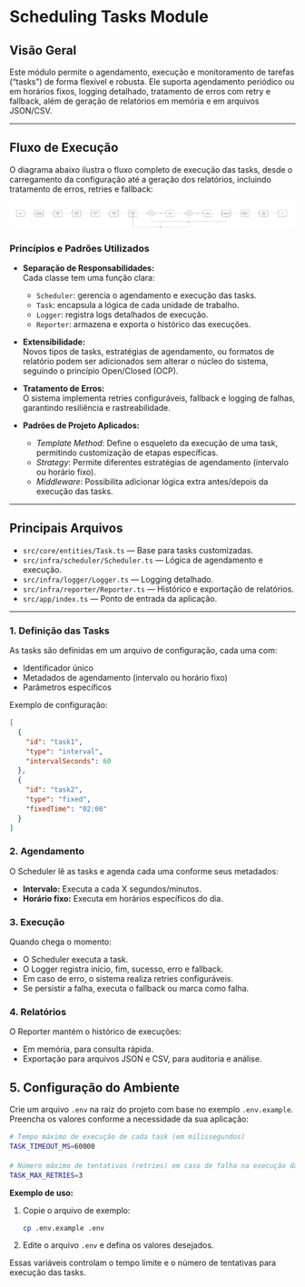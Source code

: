 # Scheduling Tasks Module

## Visão Geral

Este módulo permite o agendamento, execução e monitoramento de tarefas (“tasks”) de forma flexível e robusta. Ele suporta agendamento periódico ou em horários fixos, logging detalhado, tratamento de erros com retry e fallback, além de geração de relatórios em memória e em arquivos JSON/CSV.

---

## Fluxo de Execução

O diagrama abaixo ilustra o fluxo completo de execução das tasks, desde o carregamento da configuração até a geração dos relatórios, incluindo tratamento de erros, retries e fallback:

![Fluxo de Execução](./fluxo-de-execucao.png)


### Princípios e Padrões Utilizados

- **Separação de Responsabilidades:**  
  Cada classe tem uma função clara:  
  - `Scheduler`: gerencia o agendamento e execução das tasks.  
  - `Task`: encapsula a lógica de cada unidade de trabalho.  
  - `Logger`: registra logs detalhados de execução.  
  - `Reporter`: armazena e exporta o histórico das execuções.

- **Extensibilidade:**  
  Novos tipos de tasks, estratégias de agendamento, ou formatos de relatório podem ser adicionados sem alterar o núcleo do sistema, seguindo o princípio Open/Closed (OCP).

- **Tratamento de Erros:**  
  O sistema implementa retries configuráveis, fallback e logging de falhas, garantindo resiliência e rastreabilidade.

- **Padrões de Projeto Aplicados:**  
  - *Template Method*: Define o esqueleto da execução de uma task, permitindo customização de etapas específicas.
  - *Strategy*: Permite diferentes estratégias de agendamento (intervalo ou horário fixo).
  - *Middleware*: Possibilita adicionar lógica extra antes/depois da execução das tasks.

---

## Principais Arquivos

- `src/core/entities/Task.ts` — Base para tasks customizadas.
- `src/infra/scheduler/Scheduler.ts` — Lógica de agendamento e execução.
- `src/infra/logger/Logger.ts` — Logging detalhado.
- `src/infra/reporter/Reporter.ts` — Histórico e exportação de relatórios.
- `src/app/index.ts` — Ponto de entrada da aplicação.

---

### 1. Definição das Tasks

As tasks são definidas em um arquivo de configuração, cada uma com:

- Identificador único
- Metadados de agendamento (intervalo ou horário fixo)
- Parâmetros específicos

Exemplo de configuração:

```json
[
  {
    "id": "task1",
    "type": "interval",
    "intervalSeconds": 60
  },
  {
    "id": "task2",
    "type": "fixed",
    "fixedTime": "02:00"
  }
]
```

### 2. Agendamento

O Scheduler lê as tasks e agenda cada uma conforme seus metadados:

- **Intervalo:** Executa a cada X segundos/minutos.
- **Horário fixo:** Executa em horários específicos do dia.

### 3. Execução

Quando chega o momento:

- O Scheduler executa a task.
- O Logger registra início, fim, sucesso, erro e fallback.
- Em caso de erro, o sistema realiza retries configuráveis.
- Se persistir a falha, executa o fallback ou marca como falha.

### 4. Relatórios

O Reporter mantém o histórico de execuções:

- Em memória, para consulta rápida.
- Exportação para arquivos JSON e CSV, para auditoria e análise.

## 5. Configuração do Ambiente

Crie um arquivo `.env` na raiz do projeto com base no exemplo `.env.example`.  
Preencha os valores conforme a necessidade da sua aplicação:

```bash
# Tempo máximo de execução de cada task (em milissegundos)
TASK_TIMEOUT_MS=60000

# Número máximo de tentativas (retries) em caso de falha na execução da task
TASK_MAX_RETRIES=3
```

**Exemplo de uso:**

1. Copie o arquivo de exemplo:
   ```sh
   cp .env.example .env
   ```
2. Edite o arquivo `.env` e defina os valores desejados.

Essas variáveis controlam o tempo limite e o número de tentativas para execução das tasks.



